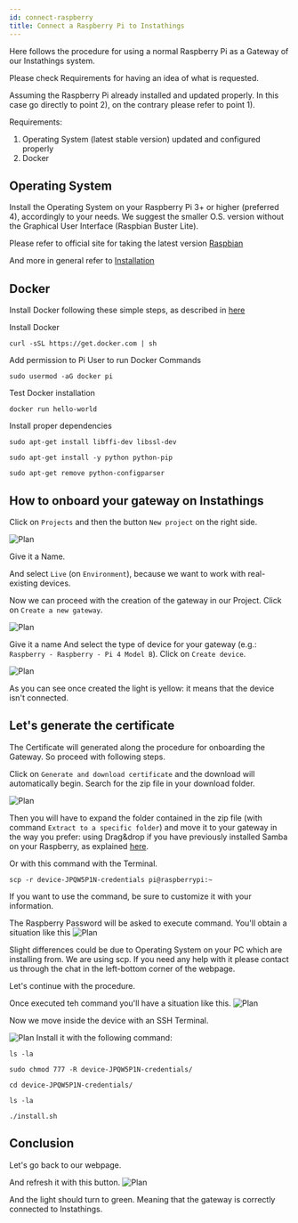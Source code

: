 ```yaml
---
id: connect-raspberry
title: Connect a Raspberry Pi to Instathings
---
```

Here follows the procedure for using a normal Raspberry Pi as a Gateway of our Instathings system.

Please check Requirements for having an idea of what is requested. 

Assuming the Raspberry Pi already installed and updated properly. 
In this case go directly to point 2), on the contrary please refer to point 1).

Requirements:
1. Operating System (latest stable version) updated and configured properly
2. Docker


## Operating System
Install the Operating System on your Raspberry Pi 3+ or higher (preferred 4), accordingly to your needs. We suggest the smaller O.S. version without the Graphical User Interface (Raspbian Buster Lite).


Please refer to official site for taking the latest version [Raspbian](https://www.raspberrypi.org/downloads/raspbian/)

And more in general refer to [Installation](https://www.raspberrypi.org/documentation/installation/)

## Docker
Install Docker following these simple steps, as described in [here](https://dev.to/rohansawant/installing-docker-and-docker-compose-on-the-raspberry-pi-in-5-simple-steps-3mgl)


Install Docker
```
curl -sSL https://get.docker.com | sh
```


Add permission to Pi User to run Docker Commands

```
sudo usermod -aG docker pi
```


Test Docker installation

```
docker run hello-world 
```

Install proper dependencies 
```
sudo apt-get install libffi-dev libssl-dev

sudo apt-get install -y python python-pip

sudo apt-get remove python-configparser
```




## How to onboard your gateway on Instathings

Click on `Projects` and then the button `New project` on the right side.

![Plan](assets/connecting-raspberrypi/NewProject.png)

Give it a Name.

And select `Live` (on `Environment`), because we want to work with real-existing devices.

Now we can proceed with the creation of the gateway in our Project. Click on `Create a new gateway`.

![Plan](assets/connecting-raspberrypi/NewGateway.png)

Give it a name
And select the type of device for your gateway (e.g.: `Raspberry - Raspberry - Pi 4 Model B`).
Click on `Create device`.


![Plan](assets/connecting-raspberrypi/DeviceInfoSelected.png)

As you can see once created the light is yellow: it means that the device isn't connected.

## Let's generate the certificate
The Certificate will generated along the procedure for onboarding the Gateway. So proceed with following steps.


Click on `Generate and download certificate` and the download will automatically begin.
Search for the zip file in your download folder.

![Plan](assets/connecting-raspberrypi/SaveCredentials.png)

Then you will have to expand the folder contained in the zip file (with command `Extract to a specific folder`) and move it to your gateway in the way you prefer: using Drag&drop if you have previously installed Samba on your Raspberry, as explained [here](https://pimylifeup.com/raspberry-pi-samba/).

Or with this command with the Terminal.


```
scp -r device-JPQW5P1N-credentials pi@raspberrypi:~
```
If you want to use the command, be sure to customize it with your information.

The Raspberry Password will be asked to execute command.
You'll obtain a situation like this
![Plan](assets/connecting-raspberrypi/ScpCommand.png)

Slight differences could be due to Operating System on your PC which are installing from.
We are using scp. If you need any help with it please contact us through the chat in the left-bottom corner of the webpage.

Let's continue with the procedure.


Once executed teh command you'll have a situation like this.
![Plan](assets/connecting-raspberrypi/Extracted.png)

Now we move inside the device with an SSH Terminal.



![Plan](assets/connecting-raspberrypi/Install.png)
Install it with the following command:
```
ls -la

sudo chmod 777 -R device-JPQW5P1N-credentials/

cd device-JPQW5P1N-credentials/

ls -la

./install.sh

```

## Conclusion

Let's go back to our webpage.

And refresh it  with this button.
![Plan](assets/connecting-raspberrypi/RefreshArrow.png)

And the light should turn to green.
Meaning that the gateway is correctly connected to Instathings.



